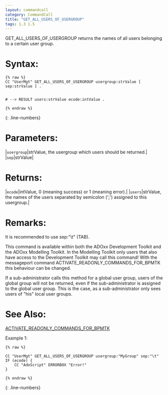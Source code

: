 ```yaml
---
layout: commandcall
category: CommandCall
title: "GET_ALL_USERS_OF_USERGROUP"
tags: 1.3 1.5
---
```


GET_ALL_USERS_OF_USERGROUP returns the names of all users belonging to a certain user group.

# Syntax:  

```adoscript
{% raw %}
CC "UserMgt" GET_ALL_USERS_OF_USERGROUP usergroup:strValue [ sep:strValue ] .


# --> RESULT users:strValue ecode:intValue .

{% endraw %}
```
{: .line-numbers}

# Parameters:  

|`usergroup`|strValue, the usergroup which users should be returned.|
|`sep`|strValue|

# Returns:  

|`ecode`|intValue, 0 (meaning success) or 1 (meaning error).|
|`users`|strValue, the names of the users separated by semicolon (';') assigned to this usergroup.|

# Remarks:

It is recommended to use sep:"\t" (TAB).

This command is available within both the ADOxx Development Toolkit and the ADOxx Modelling Toolkit. In the Modelling Toolkit only users that also have access to the Development Toolkit may call this command! With the messageport command ACTIVATE_READONLY_COMMANDS_FOR_BPMTK this behaviour can be changed.

If a sub-administrator calls this method for a global user group, users of the global group will not be returned, even if the sub-administrator is assigned to the global user group. This is the case, as a sub-administrator only sees users of "his" local user groups.

# See Also:  

[ACTIVATE_READONLY_COMMANDS_FOR_BPMTK](activate_readonly_commands_for_bpmtk.html "ACTIVATE_READONLY_COMMANDS_FOR_BPMTK")  


Example 1:

```adoscript
{% raw %}

CC "UserMgt" GET_ALL_USERS_OF_USERGROUP usergroup:"MyGroup" sep:"\t"
IF (ecode) {
    CC "AdoScript" ERRORBOX "Error!"
}

{% endraw %}
```
{: .line-numbers}



